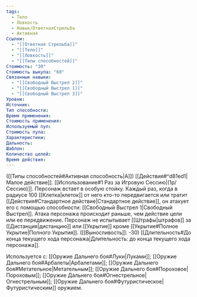 ```yaml
---
tags:
  - Тело
  - Ловкость
  - Навык/ОтветнаяСтрельба
  - Активная
Ссылки:
  - "[[Ответная Стрельба]]"
  - "[[Тело]]"
  - "[[Ловкость]]"
  - "[[Типы способностей]]"
Стоимость: "30"
Стоимость выкупа: "60"
Связанные навыки:
  - "[[Свободный Выстрел 2]]"
  - "[[Свободный Выстрел 1]]"
  - "[[Свободный Выстрел 3]]"
Уровни:
Источник:
Тип способности:
Время применения:
Стоимость применения:
Используемый пул:
Стоимость пула:
Характеристики:
Дальность:
Шаблон:
Количество целей:
Время действия:
---
```

([[Типы способностей#Активная способность|А]]) [[Действия#^d81ed1|Малое действие]]. [[Использование#1 Раз за Игровую Сессию|(1р/Сессию)]]. Персонаж встает в особую стойку. Каждый раз, когда в радиусе 100 [[Клетка|клеток]] от него кто-то передвигается или тратит [[Действия#Стандартное действие|Стандартное действие]], он атакует его с помощью способности: [[Свободный Выстрел 1|Свободный Выстрел]]. Атака персонажа происходит раньше, чем действие цели или ее передвижение. Персонаж не испытывает [[Штрафы|штрафов]] за [[Дистанция|дистанцию]] или [[Укрытие]] кроме [[Укрытие#Полное Укрытие|Полного Укрытия]]. ([[Выносливость]]: -30)
[[Длительность#До конца текущего хода персонажа|Длительность: до конца текущего хода персонажа]]. 

Используется с: [[Оружие Дальнего боя#Луки|Луками]]; [[Оружие Дальнего боя#Арбалеты|Арбалетами]]; [[Оружие Дальнего боя#Метательное|Метательным]]; [[Оружие Дальнего боя#Пороховое|Пороховым]]; [[Оружие Дальнего боя#Огнестрельное|Огнестрельным]]; [[Оружие Дальнего боя#Футуристическое|Футуристическим]] оружием.